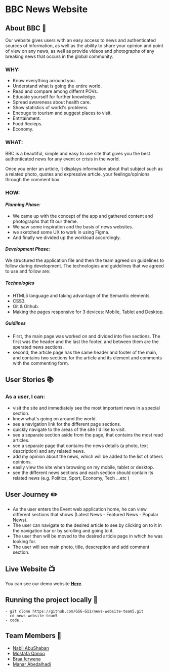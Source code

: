 
# BBC News Website

## **About BBC** :newspaper: 

Our website gives users with an easy access to news and authenticated sources of information, as well as the ability to share your opinion and point of view on any news, as well as provide videos and photographs of any breaking news that occurs in the global community.

### **WHY:** 
- Know everything arround you.
- Understand what is going the entire world.
- Read and compare among differnt POVs.
- Educate yourself for further knowledge.
- Spread awareness about health care.
- Show statistics of world's problems.
- Encouge to tourism and suggest places to visit.
- Entrtainment.
- Food Recieps.
- Economy.



### **WHAT:** 

BBC is a beautiful, simple and easy to use site that gives you the best authenticated news for any event or crisis in the world.

Once you enter an article, it displays information about that subject such as a related photo, quotes and expressive article. your feelings/opinions through the comment box.


### **HOW:** 

#### *Planning Phase:*
- We came up with the concept of the app and gathered content and photographs that fit our theme.
- We saw some inspiration and the basis of news websites.
- we sketched some UX to work in using Figma.
- And finally we divided up the workload accordingly.

#### *Development Phase:*


We structured the application file and then the team agreed on guidelines to follow during development. 
The technologies and guidelines that we agreed to use and follow are:
##### Technologies
- HTML5 language and taking advantage of the Semantic elements. 
- CSS3.
- Git & Github.
- Making the pages responsive for 3 devices: Mobile, Tablet and Desktop.



##### Guidlines
- First, the main page was worked on and divided into five sections. The first was the header and the last the footer, and between them are the sperated news sections.
- second, the article page has the same header and footer of the main, and contains two sections for the article and its element and comments with the commenting form.

## **User Stories**  :books:
### As a user, I can:

- visit the site and immediately see the most important news in a special section.
- know what's going on around the world.
- see a navigation link for the different page sections.
- quickly navigate to the areas of the site I'd like to visit.
- see a separate section aside from the page, that contains the most read articles.
- see a separate page that contains the news details (a photo, text description) and any related news.
- add my opinion about the news, which will be added to the list of others opinions.
- easily view the site when browsing on my mobile, tablet or desktop.
- see the different news sections and each section should contain its related news (e.g. Politics, Sport, Economy, Tech ...etc )
## **User Journey**  :pencil2:

 - As the user enters the Event web application home, he can view different sections that shows (Latest News - Featured News - Popular News).
 - The user can navigate to the desired article to see by clicking on to it in the navigation bar or by scrolling and going to it.
 - The user then will be moved to the desired article page in which he was looking for.
 - The user will see main photo, title, descreption and add comment section.
 
 
## **Live Website** :tv: <span id="live"></span>


You can see our demo website [**Here**](https://gsg-g11.github.io/news-website-team5/).
 

## Running the project locally :hotel: <span id="usage"></span>


```
- git clone https://github.com/GSG-G11/news-website-team5.git
- cd news-website-team5
- code . 
```

## **Team Members** :raising_hand: <span id="team"></span>
 
 

* [Nabil AbuShaban](https://github.com/nabilramy)
* [Mostafa Qanoo](https://github.com/nebal96)
* [Braa ferwana](https://github.com/braaAwni)
* [Manar Abedalhadi](https://github.com/manar-abed)
 
